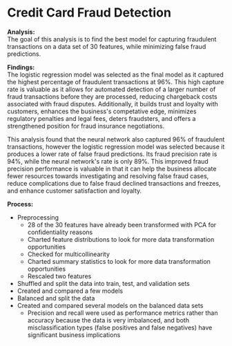 # Credit Card Fraud Detection

**Analysis:**<br>
The goal of this analysis is to find the best model for capturing fraudulent transactions on a data set of 30 features, while minimizing false fraud predictions.


**Findings:**<br>
The logistic regression model was selected as the final model as it captured the highest percentage of fraudulent transactions at 96%. This high capture rate is valuable as it allows for automated detection of a larger number of fraud transactions before they are processed, reducing chargeback costs associated with fraud disputes. Additionally, it builds trust and loyalty with customers, enhances the business's competative edge, minimizes regulatory penalties and legal fees, deters fraudsters, and offers a strengthened position for fraud insurance negotiations.  

This analysis found that the neural network also captured 96% of fraudulent transactions, however the logistic regression model was selected because it produces a lower rate of false fraud predictions. Its fraud precision rate is 94%, while the neural network's rate is only 89%. This improved fraud precision performance is valuable in that it can help the business allocate fewer resources towards investigating and resolving false fraud cases, reduce complications due to false fraud declined transactions and freezes, and enhance customer satisfaction and loyalty.

**Process:**<br>
* Preprocessing
  * 28 of the 30 features have already been transformed with PCA for confidentiality reasons
  * Charted feature distributions to look for more data transformation opportunities
  * Checked for multicollinearity 
  * Charted summary statistics to look for more data transformation opportunities
  * Rescaled two features
* Shuffled and split the data into train, test, and validation sets
* Created and compared a few models
* Balanced and split the data
* Created and compared several models on the balanced data sets
  * Precision and recall were used as performance metrics rather than accuracy because the data is very imbalanced, and both misclassification types (false positives and false negatives) have significant business implications




